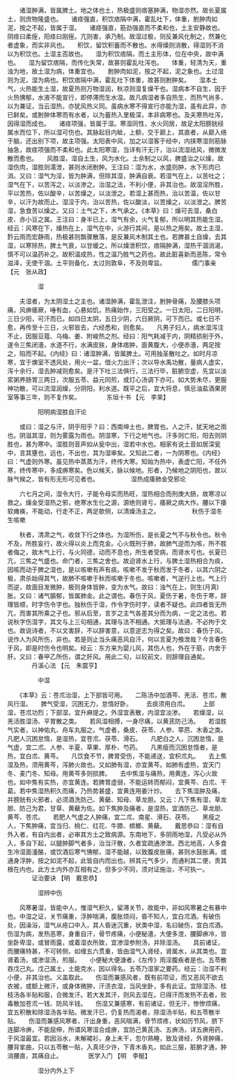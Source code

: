 <!-- { "loadSidebar": true } -->
　　诸湿肿满，皆属脾土。地之体也土，热极盛则痞塞肿满，物湿亦然。故长夏属土，则庶物隆盛也。　　诸痉强直，积饮痞隔中满，霍乱吐下，体重，胕肿肉如泥，按之不起，皆属于湿。　　诸痉强直，筋劲强直而不柔和也，土主安静故也。阴痉曰柔痓，阳痉曰刚痓。亢则害，承乃制。故湿过极，则反兼风化制之，然兼化者虚象，而实非风也。　　积饮，留饮积蓄而不散也。水得燥则消散，得湿则不消以为积饮也。土湿主否故也。　　湿为积饮痞隔，而土主形体，位在中央，故中满也。　　湿为留饮痞隔，而传化失常，故甚则霍乱吐泻也。　　体重，轻清为天，重浊为地，故土湿为病，体重宜也。　　胕肿肉如泥，按之不起，泥之象也。土过湿则为泥，湿为病也。积饮痞隔中满，霍乱吐下体重，故甚则胕肿矣。　　湿本土气，火热能生土湿，故夏热则万物湿润，秋凉则湿复燥干也。湿病本不自生，因于火热怫郁，水液不能宣行，即停滞而生水湿。故凡病湿者多自热生，而热气尚多，以为兼证，当云湿热，亦犹风热义同。虽病水寒不得宣行亦能为湿，虽有此异，亦已鲜矣。或胕肿体寒而有水者，以为蓄热入里极深，本非病寒也。及夫寒热吐泻，因得湿而成也。　　诸痉项强，皆属于湿。寒湿同性，水火同居，故足太阳膀胱经属水而位下，所以湿可伤也。其脉起目内眦，上额，交于巅上，其直者，从巅入络于脑，还出别下项，故主项强。太阳表中风，加之以湿客于经中，内挟寒湿则筋脉抽急，故痉项强而不柔和也。此太阳寒湿，当详有汗无汗，治以流湿祛风，微微发散而愈也。　　风胜湿，湿自土生，风为水化。土余制之以风，脾盛治之以燥，故湿伤肉，湿胜则濡泄，甚则水闭胕肿。王注曰：湿为水，水盛则肿，水下形肉已消。又曰：湿气为淫，皆为肿满，但除其湿，肿满自衰。若湿气在上，以苦吐之；湿气在下，以苦泻之，以淡渗之。治湿之法，不利小便，非其治也。故湿淫所胜，平以苦热，佐以酸辛，以苦燥之，以淡泄之。若湿上甚而热，治以苦温，佐以甘辛，以汗为故而止。湿淫于内，治以苦热，佐以酸淡，以苦燥之，以淡泄之。脾苦湿，急食苦以燥之。又曰：土气之下，木气承之。《本草》曰：燥可去湿，桑白皮、赤小豆之属。王注曰：身半已上，湿气有余，火气复郁，所以明其热能生湿。经云：风寒在下，燥热在上，湿气在中，火游行其间，是以热之用矣。故土主湿，霒云雨而宏静雨，热极甚则飘骤散落，是反兼风木制其土也。若脾甚土自燥，去其湿，以寒除热，脾土气衰，以甘缓之。所以燥泄积饮，痞隔肿满，湿热干涸消渴，慎不可以温药补之。故积温成热，性之温乃胜气之药也。故此脏喜新而恶陈，常令滋泽，无使干涸。土平则备化，太过则敦阜，不及则卑监。
　　　　儒门事亲 【元　张从政】

　　　　　湿

　　夫湿者，为太阴湿土之主也。诸湿肿满，霍乱泄注，胕肿骨痛，及腰膝头项痛，风痹痿厥，唾有血，心悬如饥，热痛始作，三阳受之。一日太阳，二日阳明，三日少阳，可汗而已。如四日太阴，五日少阴，六日厥阴，可下而已。或七日不愈，再传至十三日，火邪皆去，六经悉和，则愈矣。　　凡男子妇人，病水湿泻注不止，因服豆蔻、乌梅、姜、附峻热之剂。经曰：阳气耗减于内，阴精损削于外，遂令三焦闭濇，水道不行，水满皮肤，身体痞肿，面黄腹大，小便赤濇，两足按之，陷而不起。《内经》曰：诸湿肿满，皆属脾土。可用独圣散吐之。如时月凉寒，宜于燠室不透风处，用火一盆，借火力出汗；次以导水禹功散，量病人虚实，泻十余行，湿去肿减则愈矣。是汗下吐三法俱行，三法行毕，脏腑空虚，先宜以淡浆粥养肠胃三两日，次服五苓、益元同煎，或灯心汤调下亦可。如大势未尽，更服神功散，可以流湿润燥，分阴阳，利水道。既平之后，宜大将息，慎忌油盐酒果房室等事三年，则不复作矣。
　　　　东垣十书 【元　李杲】

　　　　　阳明病湿胜自汗论

　　或曰：湿之与汗，阴乎阳乎？曰：西南坤土也，脾胃也。人之汗，犹天地之雨也。阴滋其湿，则为雾露为雨也。阴湿寒，下行之地气也。汗多则亡阳，阳去则阴胜也，甚为寒中。湿胜则音声如从瓮中出，湿若中水也。相家有说土音如居深瓮中，言其壅也，远也，不出也，其为湿审矣。又知此二者，一为阴寒也。《内经》曰：气虚则外寒。虽见热中蒸蒸为汗，终传大寒。知始为热中，表虚亡阳，不任外寒，终传寒中，多成痹寒矣。色以候天，脉以候地。形者，乃候地之阴阳也，故以脉气候之，皆有形无形可见者也。
　　　　　湿热成痿肺金受邪论

　　六七月之间，湿令大行，子能令母实而热旺，湿热相合而刑庚大肠，故寒凉以救之。燥金受湿热之邪，绝寒水生化之源，源绝则肾亏，痿厥之病大作。腰以下痿软瘫痪，不能动，行走不正，两足欹侧，以清燥汤主之。
　　　　　秋伤于湿冬生咳嗽

　　秋者，清肃之气，收敛下行之体也。为湿所伤，是长夏之气不与秋令也。秋令不及，所胜妄行，故火得以炎上而克金。心火既刑于肺，故肺气逆而为咳，所不胜者侮之，故木气上行，与火同德，动而不息也，所生者受病，而肾水亏也。长夏已亢，三焦之气盛也。命门者，三焦之舍也。故迫肾水上行，与脾土湿热相合为痰，因咳而动于脾之湿也，是以咳嗽有声有痰。咳嗽不发于秋而发于冬者，以其六阴之极，肃杀始得其气，故肺不咳嗽于秋而咳嗽于冬也。咳嗽者，气逆行上也。气上行而逆，故面目发微肿，极则身体皆肿，变为水气。故曰：浊气在上，则生(月真)胀。又曰：诸气膹郁，皆属肺金。此之谓也。春伤于风，夏伤于暑，冬伤于寒，辞理皆顺，时字伤令字也。独秋伤于湿，作令字伤时字，读者不疑也。此四者皆无所亢，而害其所乘之子也。邪从后至，言岁之主气各差其分而为病，一定之法也。若说秋字伤湿字，其文与上三句相通，其理与法不相通。大抵理与法通，不必拘于文也。故说诗者，不以文害辞，不以辞害意，以意逆志为得之矣。故曰：春伤于风，说作人为风所伤，非也。若是则止当头痛恶风自汗，何以言夏为飧泄哉？今言春伤于风，即是时伤令也明矣。经云：东方来为婴儿风，其伤人也，外在于筋，内舍于肝。又曰：春甲乙所伤，谓之肝风。用此二句，以较前文，则辞理自通矣。
　　　　丹溪心法 【元　朱震亨】

　　　　　中湿

　　《本草》云：苍朮治湿，上下部皆可用。　　二陈汤中加酒芩、羌活、苍朮，散风行湿。　　脾气受湿，沉困无力，怠惰好卧。
　　去痰须用白朮。
　　上部湿，苍朮功烈；下部湿，宜升麻提之。外湿宜表散，内湿宜淡渗。　　若燥湿，以羌活胜湿汤、平胃散之类。　　若风湿相搏，一身尽痛，以黄芪防己汤。　　若湿胜气实者，以神佑丸、舟车丸服之。气虚者，桑皮、茯苓、人参、葶苈、木香之类。　　凡肥人沉困怠惰，是湿热，宜苍朮、茯苓、滑石。　　凡肥白之人，沉困怠惰，是气虚，宜二朮、人参、半夏、草果、厚朴、芍药。　　凡黑瘦而沉困怠惰者，是热，宜白朮、黄芩。　　凡饮食不节，脾胃受伤，不能递送，宜枳朮丸。　　去上焦湿及热，须用黄芩，泻肺火故也。又如肺有湿，亦宜黄芩。如肺有虚热，宜天门冬、麦门冬、知母。用黄芩多则损脾。　　去中焦湿与痛热，用黄连，泻心火故也。如中焦有实热，亦宜黄连。若脾胃虚弱，不能运转而郁闷，宜黄芩、白朮、干葛。若中焦湿热积久而痛，乃热势甚盛，宜黄连用姜汁炒。　　去下焦湿肿及痛，并膀胱有火邪者，必须酒洗防己、黄蘗、知母、草龙胆。又云：凡下焦有湿，草龙胆、防己为君，甘草、黄蘗为佐。如下焦肿及痛者，是湿热，宜酒防己、草龙胆、黄芩、苍朮。　　若肥人气虚之人肿痛，宜二朮、南星、滑石、茯苓。　　黑瘦之人，下焦肿痛，宜当归、桃仁、红花、牛膝、槟榔、黄蘗。　　戴思恭曰：湿有自外入者，有自内出者，必审其方土之致病源。东南地下，多阴雨地湿，凡受必从外入，多自下起，以腿肿脚气者多，治当汗散，久者宜疏通渗泄。西北地高，人多食生冷湿面湩酪，或饮酒后寒气怫郁，湿不能越，以致腹皮胀痛，甚则水鼓胀满，或通身浮肿，按之如泥不起，此皆自内而出也。辨其元气多少，而通利其二便，责其根在内也。此方土内外亦互相有之，但多少不同，须对证施治，不可执一。
　　　　证治要诀 【明　戴思恭】

　　　　　湿辨中伤

　　风寒暑湿，皆能中人，惟湿气积久，留滞关节，故能中，非如风寒暑之有暴中也。中湿之证，关节痛重，浮肿喘满，腹胀烦闷，昏不知人，宜白朮酒。有破伤处，因澡浴，湿气从疮口中入，其人昏迷沉重，状类中湿，名曰破伤，宜白朮酒。　　伤湿为病，发热恶寒，身重自汗，骨节疼痛，小便秘濇，大便多泄，腰脚痹冷，皆坐卧卑湿，或冒雨露，或着湿衣所致，宜渗湿参附汤，并除湿汤。　　具前诸证，而腰痛特甚，不可转侧，如缠五六贯重，皆由湿气入肾经，肾属水，从其类也。宜肾着汤，或渗湿汤，煎服。　　小便秘大便溏者，《左传》雨淫腹疾者是也。五苓散吞戊己丸。戊己属土，土能克水，因以得名。五苓乃湿家之要药。经云：治湿不利小便，非其治也。义盖取此。　　伤湿而兼感风者，既有前项证，而又恶风不欲去衣被，或额上微汗，或身体微肿，汗渍衣湿，当风坐卧，多有此证。宜除湿汤、桂枝汤各半贴和服，合微发汗。若大发其汗，则风去湿在。已得汗而发热不去者，败毒散加苍朮一钱、防风半钱。　　伤湿又兼感寒，有前诸证，但无汗，惨惨烦痛，宜五积散和除湿汤各半贴。微发汗已，仍复热而渴者，除湿汤半贴，和五苓散半贴。　　伤湿而兼感风寒者，汗出身重，恶风喘满，骨节烦疼，状如历节风，脐下连脚冷痹，不能屈伸，所谓风寒湿合成痹，宜防己黄芪汤、五痹汤，详五痹用药，于风湿最宜。若因浴水，未解裙衫，身上未干，忽尔熟睡，致及肾经，外肾肿痛，腰背挛曲，只以五苓散一贴，入真坯少许，下青木香丸，如此三服，脏腑才通，肿消腰直，其痛自止。
　　　　医学入门 【明　李梴】

　　　　　湿分内外上下

